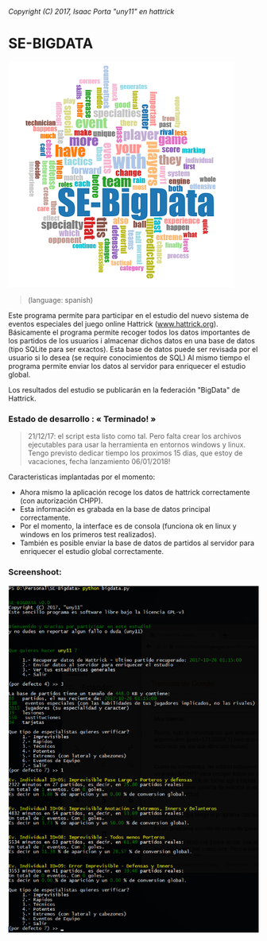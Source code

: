 
*Copyright (C) 2017, Isaac Porta "uny11" en hattrick*

# SE-BIGDATA

![Logo](/images/logo.png)


> (language: spanish)

Este programa permite para participar en el estudio del nuevo sistema de eventos especiales del juego online Hattrick (www.hattrick.org).
Básicamente el programa permite recoger todos los datos importantes de los partidos de los usuarios i almacenar dichos datos en una base de datos (tipo SQLite para ser exactos).
Esta base de datos puede ser revisada por el usuario si lo desea (se require conocimientos de SQL)
Al mismo tiempo el programa permite enviar los datos al servidor para enriquecer el estudio global.

Los resultados del estudio se publicarán en la federación "BigData" de Hattrick.


### Estado de desarrollo : « Terminado! »
> 21/12/17: el script esta listo como tal. Pero falta crear los archivos ejecutables para usar la herramienta en entornos windows y linux.
> Tengo previsto dedicar tiempo los proximos 15 dias, que estoy de vacaciones, fecha lanzamiento 06/01/2018!


Caracteristicas implantadas por el momento:
- Ahora mismo la aplicación recoge los datos de hattrick correctamente (con autorización CHPP).
- Esta información es grabada en la base de datos principal correctamente.
- Por el momento, la interface es de consola (funciona ok en linux y windows en los primeros test realizados).
- También es posible enviar la base de datos de partidos al servidor para enriquecer el estudio global correctamente.

### Screenshoot:
![ejemplo](/images/ejemplo.png)
